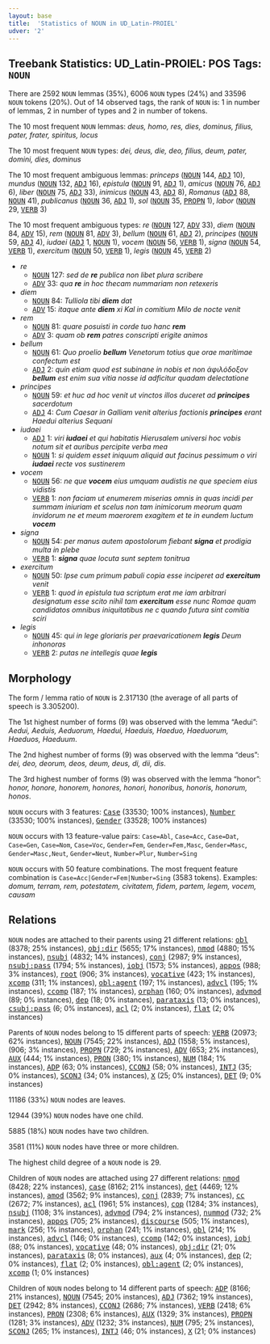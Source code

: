```yaml
---
layout: base
title:  'Statistics of NOUN in UD_Latin-PROIEL'
udver: '2'
---
```


## Treebank Statistics: UD_Latin-PROIEL: POS Tags: `NOUN`

There are 2592 `NOUN` lemmas (35%), 6006 `NOUN` types (24%) and 33596 `NOUN` tokens (20%).
Out of 14 observed tags, the rank of `NOUN` is: 1 in number of lemmas, 2 in number of types and 2 in number of tokens.

The 10 most frequent `NOUN` lemmas: <em>deus, homo, res, dies, dominus, filius, pater, frater, spiritus, locus</em>

The 10 most frequent `NOUN` types:  <em>dei, deus, die, deo, filius, deum, pater, domini, dies, dominus</em>

The 10 most frequent ambiguous lemmas: <em>princeps</em> (<tt><a href="la_proiel-pos-NOUN.html">NOUN</a></tt> 144, <tt><a href="la_proiel-pos-ADJ.html">ADJ</a></tt> 10), <em>mundus</em> (<tt><a href="la_proiel-pos-NOUN.html">NOUN</a></tt> 132, <tt><a href="la_proiel-pos-ADJ.html">ADJ</a></tt> 16), <em>epistula</em> (<tt><a href="la_proiel-pos-NOUN.html">NOUN</a></tt> 91, <tt><a href="la_proiel-pos-ADJ.html">ADJ</a></tt> 1), <em>amicus</em> (<tt><a href="la_proiel-pos-NOUN.html">NOUN</a></tt> 76, <tt><a href="la_proiel-pos-ADJ.html">ADJ</a></tt> 6), <em>liber</em> (<tt><a href="la_proiel-pos-NOUN.html">NOUN</a></tt> 75, <tt><a href="la_proiel-pos-ADJ.html">ADJ</a></tt> 33), <em>inimicus</em> (<tt><a href="la_proiel-pos-NOUN.html">NOUN</a></tt> 43, <tt><a href="la_proiel-pos-ADJ.html">ADJ</a></tt> 8), <em>Romanus</em> (<tt><a href="la_proiel-pos-ADJ.html">ADJ</a></tt> 88, <tt><a href="la_proiel-pos-NOUN.html">NOUN</a></tt> 41), <em>publicanus</em> (<tt><a href="la_proiel-pos-NOUN.html">NOUN</a></tt> 36, <tt><a href="la_proiel-pos-ADJ.html">ADJ</a></tt> 1), <em>sol</em> (<tt><a href="la_proiel-pos-NOUN.html">NOUN</a></tt> 35, <tt><a href="la_proiel-pos-PROPN.html">PROPN</a></tt> 1), <em>labor</em> (<tt><a href="la_proiel-pos-NOUN.html">NOUN</a></tt> 29, <tt><a href="la_proiel-pos-VERB.html">VERB</a></tt> 3)

The 10 most frequent ambiguous types:  <em>re</em> (<tt><a href="la_proiel-pos-NOUN.html">NOUN</a></tt> 127, <tt><a href="la_proiel-pos-ADV.html">ADV</a></tt> 33), <em>diem</em> (<tt><a href="la_proiel-pos-NOUN.html">NOUN</a></tt> 84, <tt><a href="la_proiel-pos-ADV.html">ADV</a></tt> 15), <em>rem</em> (<tt><a href="la_proiel-pos-NOUN.html">NOUN</a></tt> 81, <tt><a href="la_proiel-pos-ADV.html">ADV</a></tt> 3), <em>bellum</em> (<tt><a href="la_proiel-pos-NOUN.html">NOUN</a></tt> 61, <tt><a href="la_proiel-pos-ADJ.html">ADJ</a></tt> 2), <em>principes</em> (<tt><a href="la_proiel-pos-NOUN.html">NOUN</a></tt> 59, <tt><a href="la_proiel-pos-ADJ.html">ADJ</a></tt> 4), <em>iudaei</em> (<tt><a href="la_proiel-pos-ADJ.html">ADJ</a></tt> 1, <tt><a href="la_proiel-pos-NOUN.html">NOUN</a></tt> 1), <em>vocem</em> (<tt><a href="la_proiel-pos-NOUN.html">NOUN</a></tt> 56, <tt><a href="la_proiel-pos-VERB.html">VERB</a></tt> 1), <em>signa</em> (<tt><a href="la_proiel-pos-NOUN.html">NOUN</a></tt> 54, <tt><a href="la_proiel-pos-VERB.html">VERB</a></tt> 1), <em>exercitum</em> (<tt><a href="la_proiel-pos-NOUN.html">NOUN</a></tt> 50, <tt><a href="la_proiel-pos-VERB.html">VERB</a></tt> 1), <em>legis</em> (<tt><a href="la_proiel-pos-NOUN.html">NOUN</a></tt> 45, <tt><a href="la_proiel-pos-VERB.html">VERB</a></tt> 2)


* <em>re</em>
  * <tt><a href="la_proiel-pos-NOUN.html">NOUN</a></tt> 127: <em>sed de <b>re</b> publica non libet plura scribere</em>
  * <tt><a href="la_proiel-pos-ADV.html">ADV</a></tt> 33: <em>qua <b>re</b> in hoc thecam nummariam non retexeris</em>
* <em>diem</em>
  * <tt><a href="la_proiel-pos-NOUN.html">NOUN</a></tt> 84: <em>Tulliola tibi <b>diem</b> dat</em>
  * <tt><a href="la_proiel-pos-ADV.html">ADV</a></tt> 15: <em>itaque ante <b>diem</b> xi Kal in comitium Milo de nocte venit</em>
* <em>rem</em>
  * <tt><a href="la_proiel-pos-NOUN.html">NOUN</a></tt> 81: <em>quare posuisti in corde tuo hanc <b>rem</b></em>
  * <tt><a href="la_proiel-pos-ADV.html">ADV</a></tt> 3: <em>quam ob <b>rem</b> patres conscripti erigite animos</em>
* <em>bellum</em>
  * <tt><a href="la_proiel-pos-NOUN.html">NOUN</a></tt> 61: <em>Quo proelio <b>bellum</b> Venetorum totius que orae maritimae confectum est</em>
  * <tt><a href="la_proiel-pos-ADJ.html">ADJ</a></tt> 2: <em>quin etiam quod est subinane in nobis et non ἀφιλόδοξον <b>bellum</b> est enim sua vitia nosse id adficitur quadam delectatione</em>
* <em>principes</em>
  * <tt><a href="la_proiel-pos-NOUN.html">NOUN</a></tt> 59: <em>et huc ad hoc venit ut vinctos illos duceret ad <b>principes</b> sacerdotum</em>
  * <tt><a href="la_proiel-pos-ADJ.html">ADJ</a></tt> 4: <em>Cum Caesar in Galliam venit alterius factionis <b>principes</b> erant Haedui alterius Sequani</em>
* <em>iudaei</em>
  * <tt><a href="la_proiel-pos-ADJ.html">ADJ</a></tt> 1: <em>viri <b>iudaei</b> et qui habitatis Hierusalem universi hoc vobis notum sit et auribus percipite verba mea</em>
  * <tt><a href="la_proiel-pos-NOUN.html">NOUN</a></tt> 1: <em>si quidem esset iniquum aliquid aut facinus pessimum o viri <b>iudaei</b> recte vos sustinerem</em>
* <em>vocem</em>
  * <tt><a href="la_proiel-pos-NOUN.html">NOUN</a></tt> 56: <em>ne que <b>vocem</b> eius umquam audistis ne que speciem eius vidistis</em>
  * <tt><a href="la_proiel-pos-VERB.html">VERB</a></tt> 1: <em>non faciam ut enumerem miserias omnis in quas incidi per summam iniuriam et scelus non tam inimicorum meorum quam invidorum ne et meum maerorem exagitem et te in eundem luctum <b>vocem</b></em>
* <em>signa</em>
  * <tt><a href="la_proiel-pos-NOUN.html">NOUN</a></tt> 54: <em>per manus autem apostolorum fiebant <b>signa</b> et prodigia multa in plebe</em>
  * <tt><a href="la_proiel-pos-VERB.html">VERB</a></tt> 1: <em><b>signa</b> quae locuta sunt septem tonitrua</em>
* <em>exercitum</em>
  * <tt><a href="la_proiel-pos-NOUN.html">NOUN</a></tt> 50: <em>Ipse cum primum pabuli copia esse inciperet ad <b>exercitum</b> venit</em>
  * <tt><a href="la_proiel-pos-VERB.html">VERB</a></tt> 1: <em>quod in epistula tua scriptum erat me iam arbitrari designatum esse scito nihil tam <b>exercitum</b> esse nunc Romae quam candidatos omnibus iniquitatibus ne c quando futura sint comitia sciri</em>
* <em>legis</em>
  * <tt><a href="la_proiel-pos-NOUN.html">NOUN</a></tt> 45: <em>qui in lege gloriaris per praevaricationem <b>legis</b> Deum inhonoras</em>
  * <tt><a href="la_proiel-pos-VERB.html">VERB</a></tt> 2: <em>putas ne intellegis quae <b>legis</b></em>

## Morphology

The form / lemma ratio of `NOUN` is 2.317130 (the average of all parts of speech is 3.305200).

The 1st highest number of forms (9) was observed with the lemma “Aedui”: <em>Aedui, Aeduis, Aeduorum, Haedui, Haeduis, Haeduo, Haeduorum, Haeduos, Haeduum</em>.

The 2nd highest number of forms (9) was observed with the lemma “deus”: <em>dei, deo, deorum, deos, deum, deus, di, dii, dis</em>.

The 3rd highest number of forms (9) was observed with the lemma “honor”: <em>honor, honore, honorem, honores, honori, honoribus, honoris, honorum, honos</em>.

`NOUN` occurs with 3 features: <tt><a href="la_proiel-feat-Case.html">Case</a></tt> (33530; 100% instances), <tt><a href="la_proiel-feat-Number.html">Number</a></tt> (33530; 100% instances), <tt><a href="la_proiel-feat-Gender.html">Gender</a></tt> (33528; 100% instances)

`NOUN` occurs with 13 feature-value pairs: `Case=Abl`, `Case=Acc`, `Case=Dat`, `Case=Gen`, `Case=Nom`, `Case=Voc`, `Gender=Fem`, `Gender=Fem,Masc`, `Gender=Masc`, `Gender=Masc,Neut`, `Gender=Neut`, `Number=Plur`, `Number=Sing`

`NOUN` occurs with 50 feature combinations.
The most frequent feature combination is `Case=Acc|Gender=Fem|Number=Sing` (3583 tokens).
Examples: <em>domum, terram, rem, potestatem, civitatem, fidem, partem, legem, vocem, causam</em>


## Relations

`NOUN` nodes are attached to their parents using 21 different relations: <tt><a href="la_proiel-dep-obl.html">obl</a></tt> (8378; 25% instances), <tt><a href="la_proiel-dep-obj-dir.html">obj:dir</a></tt> (5655; 17% instances), <tt><a href="la_proiel-dep-nmod.html">nmod</a></tt> (4880; 15% instances), <tt><a href="la_proiel-dep-nsubj.html">nsubj</a></tt> (4832; 14% instances), <tt><a href="la_proiel-dep-conj.html">conj</a></tt> (2987; 9% instances), <tt><a href="la_proiel-dep-nsubj-pass.html">nsubj:pass</a></tt> (1794; 5% instances), <tt><a href="la_proiel-dep-iobj.html">iobj</a></tt> (1573; 5% instances), <tt><a href="la_proiel-dep-appos.html">appos</a></tt> (988; 3% instances), <tt><a href="la_proiel-dep-root.html">root</a></tt> (906; 3% instances), <tt><a href="la_proiel-dep-vocative.html">vocative</a></tt> (423; 1% instances), <tt><a href="la_proiel-dep-xcomp.html">xcomp</a></tt> (311; 1% instances), <tt><a href="la_proiel-dep-obl-agent.html">obl:agent</a></tt> (197; 1% instances), <tt><a href="la_proiel-dep-advcl.html">advcl</a></tt> (195; 1% instances), <tt><a href="la_proiel-dep-ccomp.html">ccomp</a></tt> (187; 1% instances), <tt><a href="la_proiel-dep-orphan.html">orphan</a></tt> (160; 0% instances), <tt><a href="la_proiel-dep-advmod.html">advmod</a></tt> (89; 0% instances), <tt><a href="la_proiel-dep-dep.html">dep</a></tt> (18; 0% instances), <tt><a href="la_proiel-dep-parataxis.html">parataxis</a></tt> (13; 0% instances), <tt><a href="la_proiel-dep-csubj-pass.html">csubj:pass</a></tt> (6; 0% instances), <tt><a href="la_proiel-dep-acl.html">acl</a></tt> (2; 0% instances), <tt><a href="la_proiel-dep-flat.html">flat</a></tt> (2; 0% instances)

Parents of `NOUN` nodes belong to 15 different parts of speech: <tt><a href="la_proiel-pos-VERB.html">VERB</a></tt> (20973; 62% instances), <tt><a href="la_proiel-pos-NOUN.html">NOUN</a></tt> (7545; 22% instances), <tt><a href="la_proiel-pos-ADJ.html">ADJ</a></tt> (1558; 5% instances),  (906; 3% instances), <tt><a href="la_proiel-pos-PROPN.html">PROPN</a></tt> (729; 2% instances), <tt><a href="la_proiel-pos-ADV.html">ADV</a></tt> (653; 2% instances), <tt><a href="la_proiel-pos-AUX.html">AUX</a></tt> (444; 1% instances), <tt><a href="la_proiel-pos-PRON.html">PRON</a></tt> (380; 1% instances), <tt><a href="la_proiel-pos-NUM.html">NUM</a></tt> (184; 1% instances), <tt><a href="la_proiel-pos-ADP.html">ADP</a></tt> (63; 0% instances), <tt><a href="la_proiel-pos-CCONJ.html">CCONJ</a></tt> (58; 0% instances), <tt><a href="la_proiel-pos-INTJ.html">INTJ</a></tt> (35; 0% instances), <tt><a href="la_proiel-pos-SCONJ.html">SCONJ</a></tt> (34; 0% instances), <tt><a href="la_proiel-pos-X.html">X</a></tt> (25; 0% instances), <tt><a href="la_proiel-pos-DET.html">DET</a></tt> (9; 0% instances)

11186 (33%) `NOUN` nodes are leaves.

12944 (39%) `NOUN` nodes have one child.

5885 (18%) `NOUN` nodes have two children.

3581 (11%) `NOUN` nodes have three or more children.

The highest child degree of a `NOUN` node is 29.

Children of `NOUN` nodes are attached using 27 different relations: <tt><a href="la_proiel-dep-nmod.html">nmod</a></tt> (8428; 22% instances), <tt><a href="la_proiel-dep-case.html">case</a></tt> (8162; 21% instances), <tt><a href="la_proiel-dep-det.html">det</a></tt> (4469; 12% instances), <tt><a href="la_proiel-dep-amod.html">amod</a></tt> (3562; 9% instances), <tt><a href="la_proiel-dep-conj.html">conj</a></tt> (2839; 7% instances), <tt><a href="la_proiel-dep-cc.html">cc</a></tt> (2672; 7% instances), <tt><a href="la_proiel-dep-acl.html">acl</a></tt> (1961; 5% instances), <tt><a href="la_proiel-dep-cop.html">cop</a></tt> (1284; 3% instances), <tt><a href="la_proiel-dep-nsubj.html">nsubj</a></tt> (1108; 3% instances), <tt><a href="la_proiel-dep-advmod.html">advmod</a></tt> (794; 2% instances), <tt><a href="la_proiel-dep-nummod.html">nummod</a></tt> (732; 2% instances), <tt><a href="la_proiel-dep-appos.html">appos</a></tt> (705; 2% instances), <tt><a href="la_proiel-dep-discourse.html">discourse</a></tt> (505; 1% instances), <tt><a href="la_proiel-dep-mark.html">mark</a></tt> (256; 1% instances), <tt><a href="la_proiel-dep-orphan.html">orphan</a></tt> (241; 1% instances), <tt><a href="la_proiel-dep-obl.html">obl</a></tt> (214; 1% instances), <tt><a href="la_proiel-dep-advcl.html">advcl</a></tt> (146; 0% instances), <tt><a href="la_proiel-dep-ccomp.html">ccomp</a></tt> (142; 0% instances), <tt><a href="la_proiel-dep-iobj.html">iobj</a></tt> (88; 0% instances), <tt><a href="la_proiel-dep-vocative.html">vocative</a></tt> (48; 0% instances), <tt><a href="la_proiel-dep-obj-dir.html">obj:dir</a></tt> (21; 0% instances), <tt><a href="la_proiel-dep-parataxis.html">parataxis</a></tt> (8; 0% instances), <tt><a href="la_proiel-dep-aux.html">aux</a></tt> (4; 0% instances), <tt><a href="la_proiel-dep-dep.html">dep</a></tt> (2; 0% instances), <tt><a href="la_proiel-dep-flat.html">flat</a></tt> (2; 0% instances), <tt><a href="la_proiel-dep-obl-agent.html">obl:agent</a></tt> (2; 0% instances), <tt><a href="la_proiel-dep-xcomp.html">xcomp</a></tt> (1; 0% instances)

Children of `NOUN` nodes belong to 14 different parts of speech: <tt><a href="la_proiel-pos-ADP.html">ADP</a></tt> (8166; 21% instances), <tt><a href="la_proiel-pos-NOUN.html">NOUN</a></tt> (7545; 20% instances), <tt><a href="la_proiel-pos-ADJ.html">ADJ</a></tt> (7362; 19% instances), <tt><a href="la_proiel-pos-DET.html">DET</a></tt> (2942; 8% instances), <tt><a href="la_proiel-pos-CCONJ.html">CCONJ</a></tt> (2686; 7% instances), <tt><a href="la_proiel-pos-VERB.html">VERB</a></tt> (2418; 6% instances), <tt><a href="la_proiel-pos-PRON.html">PRON</a></tt> (2308; 6% instances), <tt><a href="la_proiel-pos-AUX.html">AUX</a></tt> (1329; 3% instances), <tt><a href="la_proiel-pos-PROPN.html">PROPN</a></tt> (1281; 3% instances), <tt><a href="la_proiel-pos-ADV.html">ADV</a></tt> (1232; 3% instances), <tt><a href="la_proiel-pos-NUM.html">NUM</a></tt> (795; 2% instances), <tt><a href="la_proiel-pos-SCONJ.html">SCONJ</a></tt> (265; 1% instances), <tt><a href="la_proiel-pos-INTJ.html">INTJ</a></tt> (46; 0% instances), <tt><a href="la_proiel-pos-X.html">X</a></tt> (21; 0% instances)


